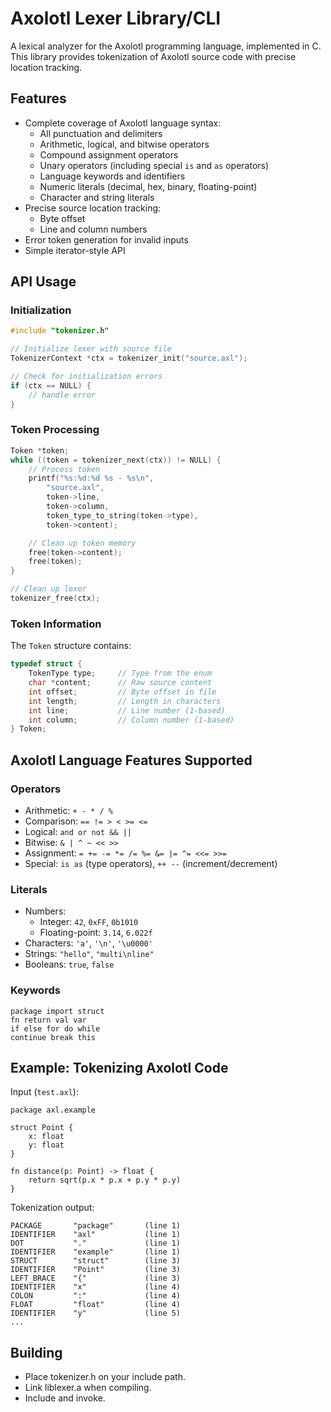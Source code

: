 # Axolotl Lexer Library/CLI

A lexical analyzer for the Axolotl programming language, implemented in C. This library provides tokenization of Axolotl source code with precise location tracking.

## Features

* Complete coverage of Axolotl language syntax:
    * All punctuation and delimiters
    * Arithmetic, logical, and bitwise operators
    * Compound assignment operators
    * Unary operators (including special `is` and `as` operators)
    * Language keywords and identifiers
    * Numeric literals (decimal, hex, binary, floating-point)
    * Character and string literals
* Precise source location tracking:
    * Byte offset
    * Line and column numbers
* Error token generation for invalid inputs
* Simple iterator-style API

## API Usage

### Initialization

```c
#include "tokenizer.h"

// Initialize lexer with source file
TokenizerContext *ctx = tokenizer_init("source.axl");

// Check for initialization errors
if (ctx == NULL) {
    // handle error
}
```

### Token Processing

```c
Token *token;
while ((token = tokenizer_next(ctx)) != NULL) {
    // Process token
    printf("%s:%d:%d %s - %s\n",
        "source.axl",
        token->line,
        token->column,
        token_type_to_string(token->type),
        token->content);

    // Clean up token memory
    free(token->content);
    free(token);
}

// Clean up lexer
tokenizer_free(ctx);
```

### Token Information

The `Token` structure contains:

```c
typedef struct {
    TokenType type;     // Type from the enum
    char *content;      // Raw source content
    int offset;         // Byte offset in file
    int length;         // Length in characters
    int line;           // Line number (1-based)
    int column;         // Column number (1-based)
} Token;
```

## Axolotl Language Features Supported

### Operators

* Arithmetic: `+ - * / %`
* Comparison: `== != > < >= <=`
* Logical: `and or not && ||`
* Bitwise: `& | ^ ~ << >>`
* Assignment: `= += -= *= /= %= &= |= ^= <<= >>=`
* Special: `is as` (type operators), `++ --` (increment/decrement)

### Literals

* Numbers:
    * Integer: `42`, `0xFF`, `0b1010`
    * Floating-point: `3.14`, `6.022f`
* Characters: `'a'`, `'\n'`, `'\u0000'`
* Strings: `"hello"`, `"multi\nline"`
* Booleans: `true`, `false`

### Keywords

```
package import struct
fn return val var
if else for do while
continue break this
```

## Example: Tokenizing Axolotl Code

Input (`test.axl`):
```axolotl
package axl.example

struct Point {
    x: float
    y: float
}

fn distance(p: Point) -> float {
    return sqrt(p.x * p.x + p.y * p.y)
}
```

Tokenization output:
```
PACKAGE       "package"       (line 1)
IDENTIFIER    "axl"           (line 1)
DOT           "."             (line 1)
IDENTIFIER    "example"       (line 1)
STRUCT        "struct"        (line 3)
IDENTIFIER    "Point"         (line 3)
LEFT_BRACE    "{"             (line 3)
IDENTIFIER    "x"             (line 4)
COLON         ":"             (line 4)
FLOAT         "float"         (line 4)
IDENTIFIER    "y"             (line 5)
...
```

## Building

- Place tokenizer.h on your include path.
- Link liblexer.a when compiling.
- Include and invoke.
